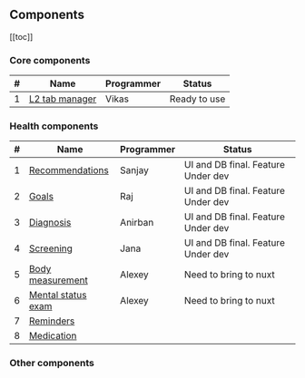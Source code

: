 ## Components

[[toc]]

### Core components

| #   | Name                                 | Programmer | Status       |
| --- | ------------------------------------ | ---------- | ------------ |
| 1   | [L2 tab manager](./cl-tabs-manager/) | Vikas      | Ready to use |

### Health components

| #   | Name                         | Programmer | Status                             |
| --- | ---------------------------- | ---------- | ---------------------------------- |
| 1   | [Recommendations](./rec/)    | Sanjay     | UI and DB final. Feature Under dev |
| 2   | [Goals](./goal/)             | Raj        | UI and DB final. Feature Under dev |
| 3   | [Diagnosis](./dx/)           | Anirban    | UI and DB final. Feature Under dev |
| 4   | [Screening](./scr/)          | Jana       | UI and DB final. Feature Under dev |
| 5   | [Body measurement](./bm/)    | Alexey     | Need to bring to nuxt              |
| 6   | [Mental status exam](./mse/) | Alexey     | Need to bring to nuxt              |
| 7   | [Reminders](./rem/)          |            |                                    |
| 8   | [Medication](./medications/) |            |                                    |

### Other components
